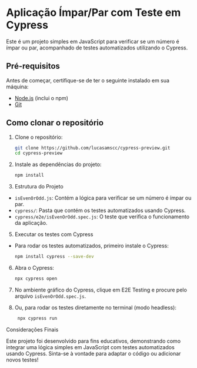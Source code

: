 # Aplicação Ímpar/Par com Teste em Cypress
Este é um projeto simples em JavaScript para verificar se um número é ímpar ou par, acompanhado de testes automatizados utilizando o Cypress.

## Pré-requisitos
Antes de começar, certifique-se de ter o seguinte instalado em sua máquina:

- [Node.js](https://nodejs.org/) (inclui o npm)
- [Git](https://git-scm.com/)

## Como clonar o repositório
1. Clone o repositório:
   ```bash
   git clone https://github.com/lucasamscc/cypress-preview.git
   cd cypress-preview
2. Instale as dependências do projeto:
   ```bash
   npm install
3. Estrutura do Projeto
- `isEvenOrOdd.js`: Contém a lógica para verificar se um número é ímpar ou par.
- `cypress/`: Pasta que contém os testes automatizados usando Cypress.
- `cypress/e2e/isEvenOrOdd.spec.js`: O teste que verifica o funcionamento da aplicação.
  
5. Executar os testes com Cypress
- Para rodar os testes automatizados, primeiro instale o Cypress:
    ```bash
    npm install cypress --save-dev

6. Abra o Cypress:
    ```bash
    npx cypress open

7. No ambiente gráfico do Cypress, clique em E2E Testing e procure pelo arquivo `isEvenOrOdd.spec.js`.
  
9. Ou, para rodar os testes diretamente no terminal (modo headless):
   ```bash
    npx cypress run

Considerações Finais

Este projeto foi desenvolvido para fins educativos, demonstrando como integrar uma lógica simples em JavaScript com testes automatizados usando Cypress. Sinta-se à vontade para adaptar o código ou adicionar novos testes!
